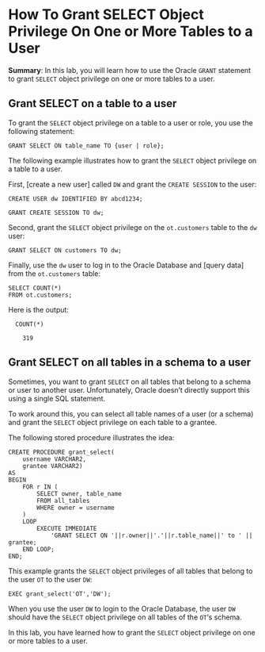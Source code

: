 # How To Grant SELECT Object Privilege On One or More Tables to a User
**Summary**: In this lab, you will learn how to use the Oracle `GRANT` statement to grant `SELECT` object privilege on one or more tables to a user.

Grant SELECT on a table to a user
---------------------------------

To grant the `SELECT` object privilege on a table to a user or role, you use the following statement:

```
GRANT SELECT ON table_name TO {user | role};
```


The following example illustrates how to grant the `SELECT` object privilege on a table to a user.

First, [create a new user] called `DW` and grant the `CREATE SESSION` to the user:

```
CREATE USER dw IDENTIFIED BY abcd1234;

GRANT CREATE SESSION TO dw;
```


Second, grant the `SELECT` object privilege on the `ot.customers` table to the `dw` user:

```
GRANT SELECT ON customers TO dw;
```


Finally, use the `dw` user to log in to the Oracle Database and [query data] from the `ot.customers` table:

```
SELECT COUNT(*) 
FROM ot.customers;

```


Here is the output:

```
  COUNT(*)

    319

```


Grant SELECT on all tables in a schema to a user
------------------------------------------------

Sometimes, you want to grant `SELECT` on all tables that belong to a schema or user to another user. Unfortunately, Oracle doesn’t directly support this using a single SQL statement.

To work around this, you can select all table names of a user (or a schema) and grant the `SELECT` object privilege on each table to a grantee.

The following stored procedure illustrates the idea:

```
CREATE PROCEDURE grant_select(
    username VARCHAR2, 
    grantee VARCHAR2)
AS   
BEGIN
    FOR r IN (
        SELECT owner, table_name 
        FROM all_tables 
        WHERE owner = username
    )
    LOOP
        EXECUTE IMMEDIATE 
            'GRANT SELECT ON '||r.owner||'.'||r.table_name||' to ' || grantee;
    END LOOP;
END; 

```


This example grants the `SELECT` object privileges of all tables that belong to the user `OT` to the user `DW`:

```
EXEC grant_select('OT','DW');
```


When you use the user `DW` to login to the Oracle Database, the user `DW` should have the `SELECT` object privilege on all tables of the `OT`‘s schema.

In this lab, you have learned how to grant the `SELECT` object privilege on one or more tables to a user.
